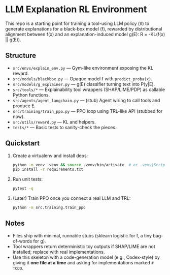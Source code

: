 # LLM Explanation RL Environment

This repo is a starting point for training a tool-using LLM policy (π) to generate explanations for a black-box model (f),
rewarded by distributional alignment between f(x) and an explanation-induced model g(E):
R = -KL(f(x) || g(E)).

## Structure
- `src/envs/explain_env.py` — Gym-like environment exposing the KL reward.
- `src/models/blackbox.py` — Opaque model f with `predict_proba(x)`.
- `src/models/g_explainer.py` — g(E) classifier turning text into P(y|E).
- `src/tools/*` — Explainability tool wrappers (SHAP/LIME/PDP) as callable Python functions.
- `src/agents/agent_langchain.py` — (stub) Agent wiring to call tools and produce E.
- `src/training/train_ppo.py` — PPO loop using TRL-like API (stubbed for now).
- `src/utils/reward.py` — KL and helpers.
- `tests/*` — Basic tests to sanity-check the pieces.

## Quickstart
1. Create a virtualenv and install deps:
   ```bash
   python -m venv .venv && source .venv/bin/activate  # or .venv\Scripts\activate on Windows
   pip install -r requirements.txt
   ```

2. Run unit tests:
   ```bash
   pytest -q
   ```

3. (Later) Train PPO once you connect a real LLM and TRL:
   ```bash
   python -m src.training.train_ppo
   ```

## Notes
- Files ship with minimal, runnable stubs (sklearn logistic for f, a tiny bag-of-words for g).
- Tool wrappers return deterministic toy outputs if SHAP/LIME are not installed; replace with real implementations.
- Use this skeleton with a code-generation model (e.g., Codex-style) by giving it **one file at a time** and asking for implementations marked `# TODO`.
